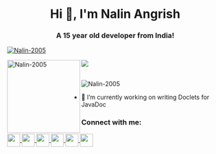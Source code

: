 <h1 align="center">Hi 👋, I'm Nalin Angrish</h1>
<h3 align="center">A 15 year old developer from India!</h3>

<p align="left"> <a href="https://github.com/ryo-ma/github-profile-trophy"><img src="https://github-profile-trophy.vercel.app/?username=Nalin-2005&theme=onedark&margin-w=15&margin-h=15&column=7" alt="Nalin-2005" /></a> </p>

<div>
<img height="170" align="left" src="https://github-readme-stats.vercel.app/api?username=Nalin-2005&count_private=true&include_all_commits=true&theme=onedark" alt="Nalin-2005" />
<img src="https://github-readme-stats.vercel.app/api/top-langs/?username=Nalin-2005&layout=compact&theme=onedark" />
</div>

<br/>

<p align="left"> <img src="https://komarev.com/ghpvc/?username=Nalin-2005&label=Profile%20views&color=0e75b6&style=flat" alt="Nalin-2005" /> </p>

- 🔭 I’m currently working on writing Doclets for JavaDoc



<h3 align="left">Connect with me:</h3>
<p align="left">
  <a href="https://stackoverflow.com/users/12025232/nalin-yo" target="_blank">
    <img align="center" src="https://github.com/Nalin-2005/Nalin-2005/icons/stackoverflow.svg" height="30" width="30" />
  </a>
  <a href="https://instagram.com/nalin_2005" target="_blank">
    <img align="center" src="https://github.com/Nalin-2005/Nalin-2005/icons/instagram.svg" height="30" width="30" />
  </a>
  <a href="https://https://www.quora.com/profile/Nalin-Angrish" target="_blank">
    <img align="center" src='https://github.com/Nalin-2005/Nalin-2005/icons/quora.svg' height="30" width="30" >
  </a>
  <a href="https://www.youtube.com/channel/UCfvzT4VCQRebG8wM2kXkUEw" target="_blank">
    <img align="center" src="https://github.com/Nalin-2005/Nalin-2005/icons/youtube.svg" height="30" width="30" >
  </a>
  <a href="https://pypi.org/user/nalinstudios/" target="_blank">
    <img align="center" src="https://github.com/Nalin-2005/Nalin-2005/icons/pypi.svg" height="30" width="30" >
  </a>
  <a href="https://nalinstudios.herokuapp.com" target="_blank">
    <img align="center" src="https://github.com/Nalin-2005/Nalin-2005/icons/website.png" height="30" width="30" >
  </a>

</p>

